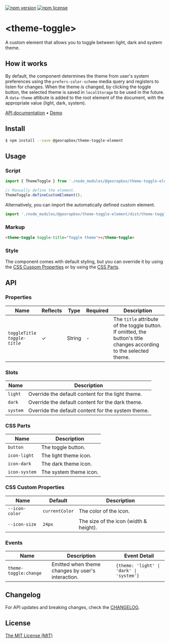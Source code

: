 [![npm version](https://img.shields.io/npm/v/@georapbox/theme-toggle-element.svg)](https://www.npmjs.com/package/@georapbox/theme-toggle-element)
[![npm license](https://img.shields.io/npm/l/@georapbox/theme-toggle-element.svg)](https://www.npmjs.com/package/@georapbox/theme-toggle-element)

[demo]: https://georapbox.github.io/theme-toggle-element/
[license]: https://georapbox.mit-license.org/@2022
[changelog]: https://github.com/georapbox/theme-toggle-element/blob/main/CHANGELOG.md

# &lt;theme-toggle&gt;

A custom element that allows you to toggle between light, dark and system theme.

## How it works

By default, the component determines the theme from user's system preferences using the `prefers-color-scheme` media query and registers to listen for changes. When the theme is changed, by clicking the toggle button, the selected theme is saved in `localStorage` to be used in the future. A `data-theme` attibute is added to the root element of the document, with the appropriate value (light, dark, system).

[API documentation](#api) &bull; [Demo][demo]

## Install

```sh
$ npm install --save @georapbox/theme-toggle-element
```

## Usage

### Script

```js
import { ThemeToggle } from './node_modules/@georapbox/theme-toggle-element/dist/theme-toggle.js';

// Manually define the element.
ThemeToggle.defineCustomElement();
```

Alternatively, you can import the automatically defined custom element.

```js
import './node_modules/@georapbox/theme-toggle-element/dist/theme-toggle-defined.js';
```

### Markup

```html
<theme-toggle toggle-title="Toggle theme"></theme-toggle>
```

### Style

The component comes with default styling, but you can override it by using the [CSS Cuspom Properties](#css-custom-properties) or by using the [CSS Parts](#css-parts).

## API

### Properties

| Name | Reflects | Type | Required | Description |
| ---- | -------- | ---- | -------- |----------- |
| `toggleTitle`<br>*`toggle-title`* | ✓ | String | - | The `title` attribute of the toggle button. If omitted, the button's title changes according to the selected theme. |

### Slots

| Name | Description |
| ---- | ----------- |
| `light` | Override the default content for the light theme. |
| `dark` | Override the default content for the dark theme. |
| `system` | Override the default content for the system theme. |

### CSS Parts

| Name | Description |
| ---- | ----------- |
| `button` | The toggle button. |
| `icon-light` | The light theme icon. |
| `icon-dark` | The dark theme icon. |
| `icon-system` | The system theme icon. |

### CSS Custom Properties

| Name | Default | Description |
| ---- | ------- | ----------- |
| `--icon-color` | `currentColor` | The color of the icon. |
| `--icon-size` | `24px` | The size of the icon (width & height). |

### Events

| Name | Description | Event Detail |
| ---- | ----------- | ------------ |
| `theme-toggle:change` | Emitted when theme changes by user's interaction. | `{theme: 'light' \| 'dark' \| 'system'}` |

## Changelog

For API updates and breaking changes, check the [CHANGELOG][changelog].

## License

[The MIT License (MIT)][license]
